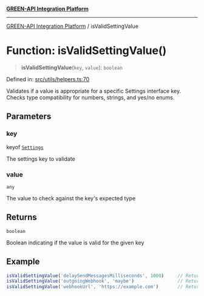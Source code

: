 [**GREEN-API Integration Platform**](../README.md)

***

[GREEN-API Integration Platform](../globals.md) / isValidSettingValue

# Function: isValidSettingValue()

> **isValidSettingValue**(`key`, `value`): `boolean`

Defined in: [src/utils/helpers.ts:70](https://github.com/green-api/greenapi-integration/blob/0c6468d26acd573ad1def9f01a1af819fb76eb31/src/utils/helpers.ts#L70)

Validates if a value is appropriate for a specific Settings interface key.
Checks type compatibility for numbers, strings, and yes/no enums.

## Parameters

### key

keyof [`Settings`](../interfaces/Settings.md)

The settings key to validate

### value

`any`

The value to check against the key's expected type

## Returns

`boolean`

Boolean indicating if the value is valid for the given key

## Example

```ts
isValidSettingValue('delaySendMessagesMilliseconds', 1000)     // Returns true
isValidSettingValue('outgoingWebhook', 'maybe')                // Returns false
isValidSettingValue('webhookUrl', 'https://example.com')       // Returns true
```
